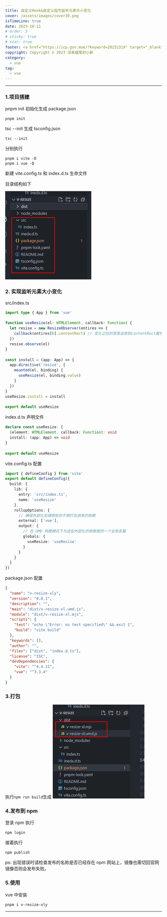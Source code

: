 ```yaml
---
title: 自定义Hook&自定义指令监听元素大小变化
cover: /assets/images/cover30.png
isTimeLine: true
date: 2023-10-11
# order: 3
# sticky: true
# star: true
footer: <a href="https://icp.gov.moe/?keyword=20231319" target="_blank">萌 ICP 备 20231319 号</a>
copyright: Copyright © 2023 没有蜡笔的小新
category:
  - vue
tag:
  - vue
---
```


---

### 1.项目搭建

pnpm init 初始化生成 package.json

```shell
pnpm init
```

tsc --init 生成 tsconfig.json

```shell
tsc --init
```

分别执行

```shell
pnpm i vite -D
pnpm i vue -D
```

新建 vite.config.ts 和 index.d.ts 生命文件

目录结构如下

![](./images/content1.png)

### 2. 实现监听元素大小变化

src/index.ts

```ts
import type { App } from 'vue'

function useResize(el: HTMLElement, callback: Function) {
  let resise = new ResizeObserver(entires => {
    callback(entires[0].contentRect) // 变化之后的宽高会放到contentRect属性中
  })
  resise.observe(el)
}

const install = (app: App) => {
  app.directive('resize', {
    mounted(el, binding) {
      useResize(el, binding.value)
    }
  })
}
useResize.install = install

export default useResize
```

index.d.ts 声明文件

```ts
declare const useResize: {
  (element: HTMLElement, callback: Function): void
  install: (app: App) => void
}

export default useResize
```

vite.config.ts 配置

```ts
import { defineConfig } from 'vite'
export default defineConfig({
  build: {
    lib: {
      entry: 'src/index.ts',
      name: 'useResize'
    },
    rollupOptions: {
      // 确保外部化处理那些你不想打包进库的依赖
      external: ['vue'],
      output: {
        // 在 UMD 构建模式下为这些外部化的依赖提供一个全局变量
        globals: {
          useResize: 'useResize'
        }
      }
    }
  }
})
```

package.json 配置

```json
{
  "name": "v-resize-xly",
  "version": "0.0.1",
  "description": "",
  "main": "dist/v-resize-xl.umd.js",
  "module": "dist/v-resize-xl.mjs",
  "scripts": {
    "test": "echo \"Error: no test specified\" && exit 1",
    "build": "vite build"
  },
  "keywords": [],
  "author": "",
  "files": ["dist", "index.d.ts"],
  "license": "ISC",
  "devDependencies": {
    "vite": "^4.4.11",
    "vue": "^3.3.4"
  }
}
```

### 3.打包

执行`npm run build`生成
![](./images/content2.png)

### 4.发布到 npm

登录 npm 执行

```shell
npm login
```

接着执行

```shell
npm publish
```

ps: 出现错误时请检查发布的名称是否已经存在 npm 网站上，镜像也需切回官网镜像否则会发布失败。

### 5.使用

vue 中安装

```shell
pnpm i v-resize-xly
```

---
